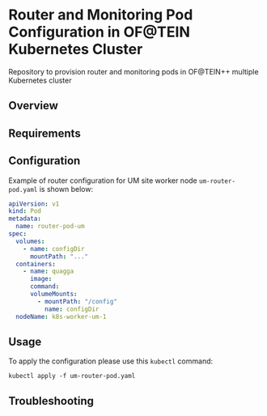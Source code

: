 # Router and Monitoring Pod Configuration in OF@TEIN Kubernetes Cluster
Repository to provision router and monitoring pods in OF@TEIN++ multiple Kubernetes cluster

## Overview

## Requirements

## Configuration

Example of router configuration for UM site worker node `um-router-pod.yaml` is shown below:

```yaml
apiVersion: v1
kind: Pod
metadata:
  name: router-pod-um
spec:
  volumes:
    - name: configDir
      mountPath: "..."
  containers:
    - name: quagga
      image:
      command:
      volumeMounts:
        - mountPath: "/config"
          name: configDir
  nodeName: k8s-worker-um-1
```

## Usage

To apply the configuration please use this `kubectl` command:

```shell script
kubectl apply -f um-router-pod.yaml
```

## Troubleshooting